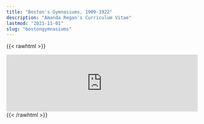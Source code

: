 ```yaml
---
title: "Boston's Gymnasiums, 1909-1922"
description: "Amanda Regan's Curriculum Vitae"
lastmod: "2021-11-01"
slug: "bostongymnasiums"
---
```

{{< rawhtml >}}
<script type="text/javascript" src="https://cdnjs.cloudflare.com/ajax/libs/iframe-resizer/3.5.16/iframeResizer.min.js"></script> <style> iframe { min-width: 100%; } </style> <iframe id="myIframe" src="https://regan008.shinyapps.io/BostonGyms/" scrolling="no" frameborder="no" style="float:right;"> </iframe> <script> iFrameResize({ heightCalculationMethod: 'taggedElement' }); </script>
{{< /rawhtml >}}
